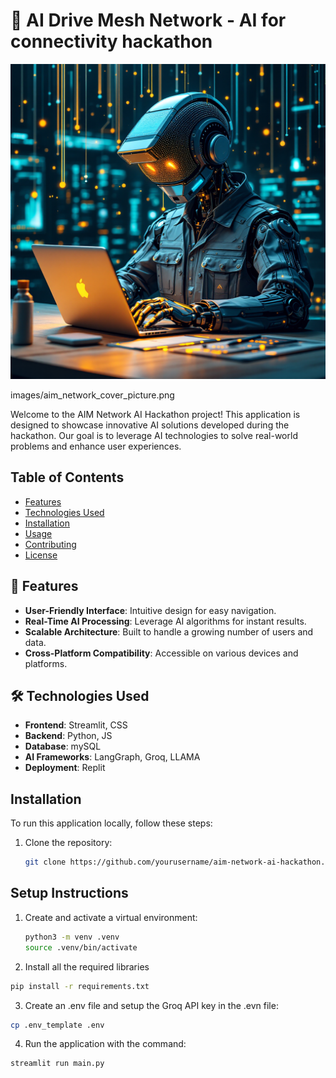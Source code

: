# 🚀 AI Drive Mesh Network - AI for connectivity hackathon

<img src="images/aim_network_cover_picture.png" alt="AIM Network AI Cover" width="600"/>

images/aim_network_cover_picture.png

Welcome to the AIM Network AI Hackathon project! This application is designed to showcase innovative AI solutions developed during the hackathon. Our goal is to leverage AI technologies to solve real-world problems and enhance user experiences.

## Table of Contents

- [Features](#features)
- [Technologies Used](#technologies-used)
- [Installation](#installation)
- [Usage](#usage)
- [Contributing](#contributing)
- [License](#license)

## 🌟 Features

- **User-Friendly Interface**: Intuitive design for easy navigation.
- **Real-Time AI Processing**: Leverage AI algorithms for instant results.
- **Scalable Architecture**: Built to handle a growing number of users and data.
- **Cross-Platform Compatibility**: Accessible on various devices and platforms.

## 🛠️ Technologies Used

- **Frontend**: Streamlit, CSS
- **Backend**: Python, JS
- **Database**: mySQL
- **AI Frameworks**: LangGraph, Groq, LLAMA
- **Deployment**: Replit

## Installation

To run this application locally, follow these steps:

1. Clone the repository:
   ```bash
   git clone https://github.com/yourusername/aim-network-ai-hackathon.git
## Setup Instructions

1. Create and activate a virtual environment:
   ```bash
   python3 -m venv .venv
   source .venv/bin/activate

2. Install all the required libraries
```bash
pip install -r requirements.txt
```

3. Create an .env file and setup the Groq API key in the .evn file:
```bash
cp .env_template .env
```

4. Run the application with the command:
```bash
streamlit run main.py
```

